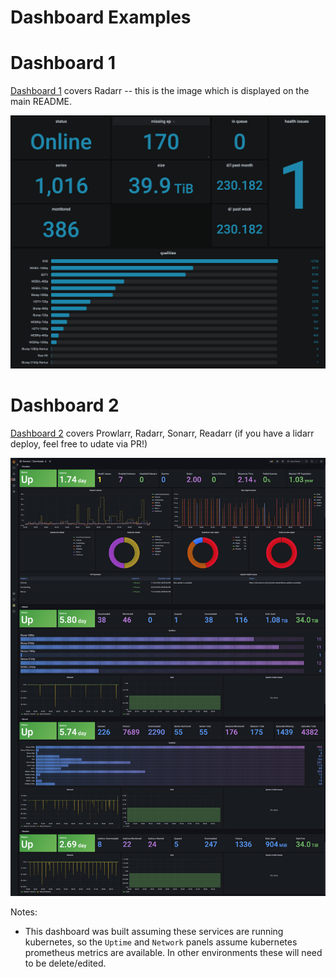# Dashboard Examples

# Dashboard 1

[Dashboard 1](./dashboard.json) covers Radarr -- this is the image which is displayed on the main README.

![image](../../.github/images/dashboard-1.png)

# Dashboard 2

[Dashboard 2](./dashboard2.json) covers Prowlarr, Radarr, Sonarr, Readarr (if you have a lidarr deploy, feel free to udate via PR!)

![image](../../.github/images/dashboard-2.png)

Notes:
- This dashboard was built assuming these services are running kubernetes, so the `Uptime` and `Network` panels assume kubernetes prometheus metrics are available. In other environments these will need to be delete/edited.